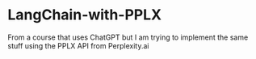 # LangChain-with-PPLX
From a course that uses ChatGPT but I am trying to implement the same stuff using the PPLX API from Perplexity.ai
